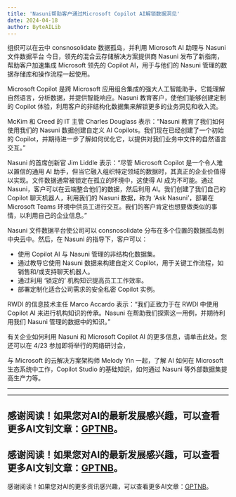 ```yaml
---
title: 'Nasuni帮助客户通过Microsoft Copilot AI解锁数据洞见'
date: 2024-04-18
author: ByteAILib
---
```


组织可以在云中 consnosolidate 数据孤岛，并利用 Microsoft AI  助理与 Nasuni 文件数据平台
今日，领先的混合云存储解决方案提供商 Nasuni 发布了新指南，帮助客户加速集成 Microsoft 领先的 Copilot AI，用于与他们的 Nasuni 管理的数据存储库和操作流程一起使用。

Microsoft Copilot 是跨 Microsoft 应用组合集成的强大人工智能助手，它能理解自然语言，分析数据，并提供智能响应。Nasuni 教育客户，使他们能够创建定制的 Copilot 体验，利用客户的非结构化数据集来解锁更多的业务洞见和收入流。

McKim 和 Creed 的 IT 主管 Charles Douglass 表示：“Nasuni 教育了我们如何使用我们的 Nasuni 数据创建自定义 AI Copilots。我们现在已经创建了一个初始的 Copilot，并期待进一步了解如何优化它，以提供对我们业务中文件的自然语言交互。”

Nasuni 的首席创新官 Jim Liddle 表示：“尽管 Microsoft Copilot 是一个令人难以置信的通用 AI 助手，但当它融入组织特定领域的数据时，其真正的企业价值得以实现。文件数据通常被锁定在孤立的环境中，这使得 AI 成为不可能。通过 Nasuni，客户可以在云端整合他们的数据，然后利用 AI。我们创建了我们自己的 Copilot 聊天机器人，利用我们的 Nasuni 数据，称为 ‘Ask Nasuni’，部署在 Microsoft Teams 环境中供员工进行交互。我们的客户肯定也想要做类似的事情，以利用自己的企业信息。”

Nasuni 文件数据平台使公司可以 consnosolidate 分布在多个位置的数据孤岛到中央云中。然后，在 Nasuni 的指导下，客户可以：
- 使用 Copilot AI 与 Nasuni 管理的非结构化数据集。
- 通过教导它使用 Nasuni 数据来构建自定义 Copilot，用于关键工作流程，如销售和/或支持聊天机器人。
- 通过利用 ‘锁定的’ 机构知识提高员工工作效率。
- 部署定制化适合公司需求的安全私密 Copilot 实例。

RWDI 的信息技术主任 Marco Accardo 表示：“我们正致力于在 RWDI 中使用 Copilot AI 来进行机构知识的传承。Nasuni 在帮助我们探索这一用例，并期待利用我们 Nasuni 管理的数据中的知识。”

有关企业如何利用 Nasuni 和 Microsoft Copilot AI 的更多信息，请单击此处。您还可以在 4/23 参加即将举行的网络研讨会，

与 Microsoft 的云解决方案架构师 Melody Yin 一起，了解 AI 如何在 Microsoft 生态系统中工作，Copilot Studio 的基础知识，如何通过 Nasuni 等外部数据集提高生产力等。

---

---
感谢阅读！如果您对AI的最新发展感兴趣，可以查看更多AI文钊文章：[GPTNB](https://gptnb.com)。
---
感谢阅读！如果您对AI的最新发展感兴趣，可以查看更多AI文钊文章：[GPTNB](https://gptnb.com)。
---
感谢阅读！如果您对AI的更多资讯感兴趣，可以查看更多AI文章：[GPTNB](https://gptnb.com)。